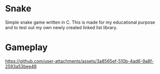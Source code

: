 # Snake
Simple snake game written in C. This is made for my educational purpose and to test out my own newly created linked list library. 
# Gameplay
https://github.com/user-attachments/assets/3a8565ef-510b-4ad6-9a8f-2593a53bee48

